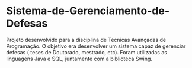 # Sistema-de-Gerenciamento-de-Defesas
Projeto desenvolvido para a disciplina de Técnicas Avançadas de Programação. O objetivo era desenvolver um sistema capaz de gerenciar defesas ( teses de Doutorado, mestrado, etc). Foram utilizadas as linguagens Java e SQL, juntamente com a biblioteca Swing.
